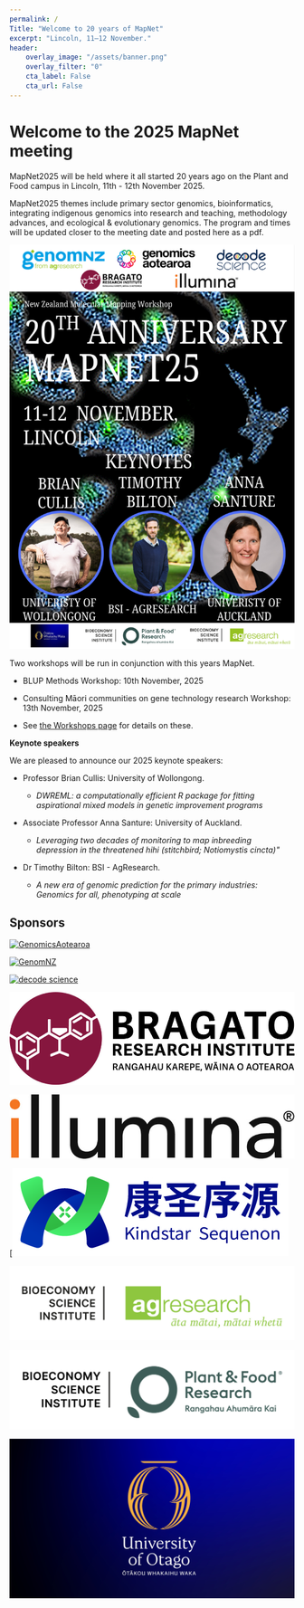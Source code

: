```yaml
---
permalink: /
Title: "Welcome to 20 years of MapNet"
excerpt: "Lincoln, 11–12 November."
header:
    overlay_image: "/assets/banner.png"
    overlay_filter: "0"
    cta_label: False
    cta_url: False
---
```


<span></span>

# Welcome to the 2025 MapNet meeting
MapNet2025 will be held where it all started 20 years ago on the Plant and Food campus in Lincoln, 11th - 12th November 2025.

MapNet2025 themes include primary sector genomics, bioinformatics, integrating indigenous genomics into research and teaching, methodology advances, and ecological & evolutionary genomics. The program and times will be updated closer to the meeting date and posted here as a pdf.

![poster](../assets/MapNet_poster_website_version.png)


Two workshops will be run in conjunction with this years MapNet.

- BLUP Methods Workshop: 10th November, 2025

- Consulting Māori communities on gene technology research Workshop: 13th November, 2025

- See [the Workshops page](https://mapnet2025.github.io/workshops) for details on these.

<!--Registrations have now closed. 

#[**Click here for the conference programme**](https://github.com/MapNet2023/Mapnet2023.github.io/blob/main/assets/MapNet23_booklet.pdf)
-->


**Keynote speakers**

We are pleased to announce our 2025 keynote speakers:

- Professor Brian Cullis: University of Wollongong.
    - _DWREML: a computationally efficient R package for fitting aspirational mixed models in genetic improvement programs_

- Associate Professor Anna Santure: University of Auckland.
    - _Leveraging two decades of monitoring to map inbreeding depression in the threatened hihi (stitchbird; Notiomystis cincta)"_
      
- Dr Timothy Bilton: BSI - AgResearch.
    - _A new era of genomic prediction for the primary industries: Genomics for all, phenotyping at scale_

<!--
- Professor Elinor Karlsson: Director, Vertebrate Genomics, Broad Institute of MIT and Harvard.
    - _The Future of Comparative Genomics: Finding Meaning in DNA Sequence in a Million Genome Age_

- Professor Alison Van Eenennaam: Animal Genomics and Biotechnology, University of California, Davis.
    - _Global Status of Gene Edited Food Animals and their Products_
  
- Associate Professor Vinzent Börner: GHPC Consulting and Services Pty Ltd, Australia.
    - _Past, present and future of high performance computing in animal breeding_
 
- Dr Suzanne Rowe: Senior Scientist, Animal Genomics, AgResearch, Invermay.
    - _Using molecular phenotypes to lower global methane emissions_
-->



<!-- [**Click here for the conference programme**]()  (https://vuwgenomics.github.io/mapnet2019.github.io/pdfs/MapNet2019programme.pdf). -->

 <!-- **[Click here to register]**()(https://vuw.eventsair.com/mapnet-2019/mapnet2019). -->



## Sponsors

[![GenomicsAotearoa](../assets/GA-Wide-Colour-1200px.jpg)](https://www.genomics-aotearoa.org.nz)

<span></span>

[![GenomNZ](../assets/GenomNZ%20(RGB).jpg)](https://www.agresearch.co.nz/partnering-with-us/products-and-services/genomnz/)

<span></span>

[![decode science](../assets/Decode-stacked-colour-RGB.jpg)](https://decodescience.co.nz/)

<span></span>

[![Bragato](../assets/BRI_preferred_logo.jpg)](https://bri.co.nz/)
<span></span>

[![illumina](../assets/illumina-full-logo-warm-rgb-pumpkin-black.jpg)](https://www.illumina.com/)
<span></span>

[![Kindstar Sequenon](../assets/kindstar_logo.jpg)

<span></span>

[![BSI - AgResearch](../assets/AgResearch_BSI_Wide_RGB.jpg)](https://www.agresearch.co.nz/)

<span></span>

[![BSI - Plant and Food Research](../assets/BSI-PFR_logo.png)](https://www.plantandfood.com/en-nz/)

<span></span>

[![UniversityOfOtago](../assets/University-of-Otago-stacked-wordmark-image-1880.jpg)](https://www.otago.ac.nz.nz)
<span></span>



<!--## Sponsors 2023

#[![BGI](../assets/MGI%20logo.png)](https://www.bgi.com/global){:target="_blank"}

#<span></span>

#[![illumina](../assets/illumina-full-logo-warm-rgb-pumpkin-black.jpg)](https://www.illumina.com/){:target="_blank"}

#<span></span>

#[![GenomNZ](../assets/GenomNZ%20(RGB).jpg)](https://www.agresearch.co.nz/partnering-with-us/products-and-services/genomnz/){:target="_blank"}

#<span></span>

#[![decode science](../assets/Decode-stacked-colour-RGB.jpg)](https://decodescience.co.nz/){:target="_blank"}

#<span></span>

[![AgResearch](../assets/agresearch-logo-600px.png)](https://www.agresearch.co.nz/){:target="_blank"}

<span></span>

[![UniversityOfOtago](../assets/university-of-otago.jpg)](https://www.otago.ac.nz.nz){:target="_blank"}

<span></span>

<!--#[![GenomicsAotearoa](../assets/GA-Wide-Colour-1200px.jpg)](https://www.genomics-aotearoa.org.nz){:target="_blank"}

#<span></span>

#[![AbacusBio](../assets/abacus.jpg)](https://abacusbio.com/){:target="_blank"}

#<span></span>

#[![BeefLambGeneticsNZ](../assets/BLG_genetics.jpg)](https://beeflambnz.com/){:target="_blank"}
#<span></span>
-->



<!-- ![MapNet](../assets/mapnet.jpg) -->
   
<!-- <span></span> -->

